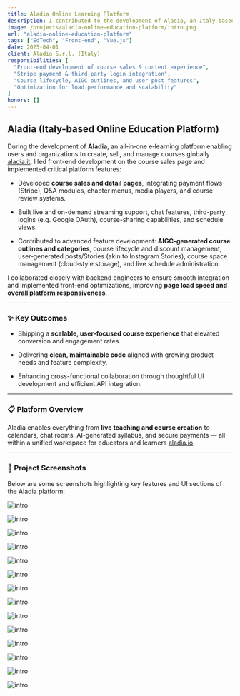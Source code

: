 ```yaml
---
title: Aladia Online Learning Platform
description: I contributed to the development of Aladia, an Italy-based online learning platform offering course creation, live streaming, AI-generated syllabi, and seamless learning experiences. I led the course sales page development and supported key feature integrations.
image: /projects/aladia-online-education-platform/intro.png
url: "aladia-online-education-platform"
tags: ["EdTech", "Front-end", "Vue.js"]
date: 2025-04-01
client: Aladia S.r.l. (Italy)
responsibilities: [
  "Front-end development of course sales & content experience",
  "Stripe payment & third-party login integration",
  "Course lifecycle, AIGC outlines, and user post features",
  "Optimization for load performance and scalability"
]
honors: []
---
```


## Aladia (Italy-based Online Education Platform)

During the development of **Aladia**, an all‑in‑one e‑learning platform enabling users and organizations to create, sell, and manage courses globally [aladia.it](https://et.linkedin.com/company/aladiaa?trk=ppro_cprof&utm_source=chatgpt.com), I led front-end development on the course sales page and implemented critical platform features:

- Developed **course sales and detail pages**, integrating payment flows (Stripe), Q&A modules, chapter menus, media players, and course review systems.
    
- Built live and on-demand streaming support, chat features, third-party logins (e.g. Google OAuth), course-sharing capabilities, and schedule views.
    
- Contributed to advanced feature development: **AIGC‑generated course outlines and categories**, course lifecycle and discount management, user‑generated posts/Stories (akin to Instagram Stories), course space management (cloud‑style storage), and live schedule administration.
    

I collaborated closely with backend engineers to ensure smooth integration and implemented front-end optimizations, improving **page load speed and overall platform responsiveness**.

---

### ✨ Key Outcomes

- Shipping a **scalable, user-focused course experience** that elevated conversion and engagement rates.
    
- Delivering **clean, maintainable code** aligned with growing product needs and feature complexity.
    
- Enhancing cross-functional collaboration through thoughtful UI development and efficient API integration.
    

---

### 📋 Platform Overview

Aladia enables everything from **live teaching and course creation** to calendars, chat rooms, AI-generated syllabus, and secure payments — all within a unified workspace for educators and learners [aladia.io](https://aladia.io).

---

### 📸 Project Screenshots
Below are some screenshots highlighting key features and UI sections of the Aladia platform:

![intro](/projects/aladia-online-education-platform/intro.png "intro")

![intro](/projects/aladia-online-education-platform/1.png "1")

![intro](/projects/aladia-online-education-platform/2.png "2")

![intro](/projects/aladia-online-education-platform/3.png "3")

![intro](/projects/aladia-online-education-platform/4.png "4")

![intro](/projects/aladia-online-education-platform/5.png "5")

![intro](/projects/aladia-online-education-platform/6.png "6")

![intro](/projects/aladia-online-education-platform/7.png "7")

![intro](/projects/aladia-online-education-platform/8.png "8")

![intro](/projects/aladia-online-education-platform/9.png "9")

![intro](/projects/aladia-online-education-platform/10.png "10")

![intro](/projects/aladia-online-education-platform/11.png "11")

![intro](/projects/aladia-online-education-platform/12.png "12")

![intro](/projects/aladia-online-education-platform/13.png "13")
